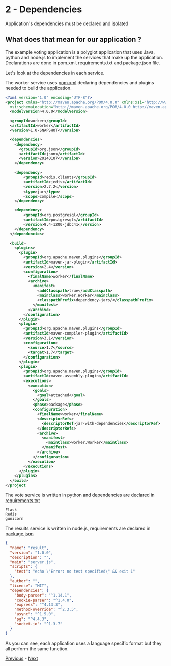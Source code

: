 # 2 - Dependencies

Application's dependencies must be declared and isolated

## What does that mean for our application ?

The example voting application is a polyglot application that uses Java, python and node.js to implement the services that make up the application. Declarations are done in pom.xml, requirements.txt and package.json file.

Let's look at the dependencies in each service.

The worker service uses [pom.xml](example-voting-app/worker/pom.xml) declaring dependencies and plugins needed to build the application.

```xml
<?xml version="1.0" encoding="UTF-8"?>
<project xmlns="http://maven.apache.org/POM/4.0.0" xmlns:xsi="http://www.w3.org/2001/XMLSchema-instance"
  xsi:schemaLocation="http://maven.apache.org/POM/4.0.0 http://maven.apache.org/xsd/maven-4.0.0.xsd">
  <modelVersion>4.0.0</modelVersion>

  <groupId>worker</groupId>
  <artifactId>worker</artifactId>
  <version>1.0-SNAPSHOT</version>

  <dependencies>
    <dependency>
      <groupId>org.json</groupId>
      <artifactId>json</artifactId>
      <version>20140107</version>
    </dependency>

    <dependency>
        <groupId>redis.clients</groupId>
        <artifactId>jedis</artifactId>
        <version>2.7.2</version>
        <type>jar</type>
        <scope>compile</scope>
    </dependency>

    <dependency>
        <groupId>org.postgresql</groupId>
        <artifactId>postgresql</artifactId>
        <version>9.4-1200-jdbc41</version>
    </dependency>
  </dependencies>

  <build>
    <plugins>
      <plugin>
        <groupId>org.apache.maven.plugins</groupId>
        <artifactId>maven-jar-plugin</artifactId>
        <version>2.4</version>
        <configuration>
          <finalName>worker</finalName>
          <archive>
            <manifest>
              <addClasspath>true</addClasspath>
              <mainClass>worker.Worker</mainClass>
              <classpathPrefix>dependency-jars/</classpathPrefix>
            </manifest>
          </archive>
        </configuration>
      </plugin>
      <plugin>
        <groupId>org.apache.maven.plugins</groupId>
        <artifactId>maven-compiler-plugin</artifactId>
        <version>3.1</version>
        <configuration>
          <source>1.7</source>
          <target>1.7</target>
        </configuration>
      </plugin>
      <plugin>
        <groupId>org.apache.maven.plugins</groupId>
        <artifactId>maven-assembly-plugin</artifactId>
        <executions>
          <execution>
            <goals>
              <goal>attached</goal>
            </goals>
            <phase>package</phase>
            <configuration>
              <finalName>worker</finalName>
              <descriptorRefs>
                <descriptorRef>jar-with-dependencies</descriptorRef>
              </descriptorRefs>
              <archive>
                <manifest>
                  <mainClass>worker.Worker</mainClass>
                </manifest>
              </archive>
            </configuration>
          </execution>
        </executions>
      </plugin>
    </plugins>
  </build>
</project
```

The vote service is written in python and dependencies are declared in [requirements.txt](example-voting-app/vote/requirements.txt)

```text
Flask
Redis
gunicorn
```

The results service is written in node.js, requirements are declared in [package.json](example-voting-app/result/package.json)

```json
{
  "name": "result",
  "version": "1.0.0",
  "description": "",
  "main": "server.js",
  "scripts": {
    "test": "echo \"Error: no test specified\" && exit 1"
  },
  "author": "",
  "license": "MIT",
  "dependencies": {
    "body-parser": "^1.14.1",
    "cookie-parser": "^1.4.0",
    "express": "^4.13.3",
    "method-override": "^2.3.5",
    "async": "^1.5.0",
    "pg": "^4.4.3",
    "socket.io": "^1.3.7"
  }
}
```

As you can see, each application uses a language specific format but they all perform the same function.

[Previous](01_codebase.md) - [Next](03_config.md)
